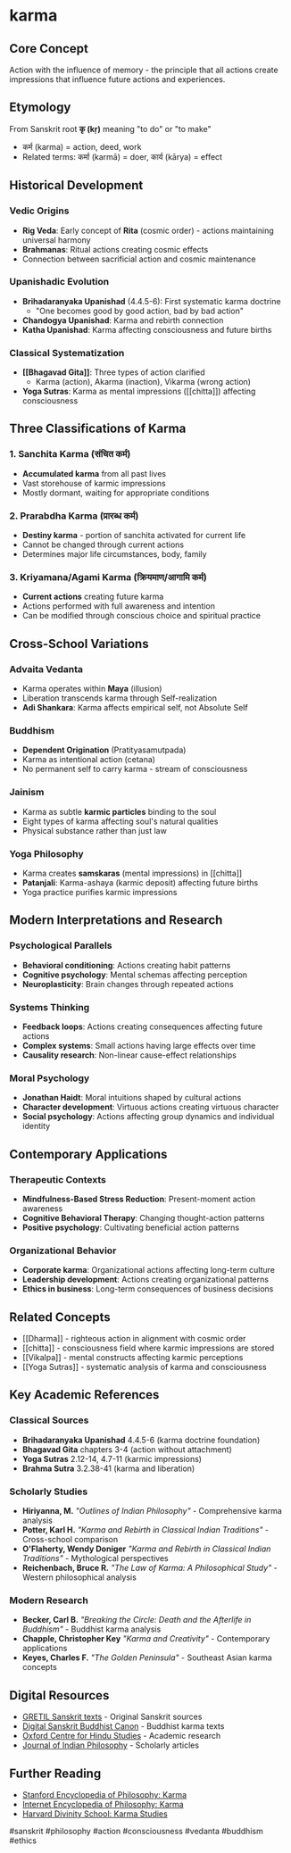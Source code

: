 # karma

## Core Concept
Action with the influence of memory - the principle that all actions create impressions that influence future actions and experiences.

## Etymology
From Sanskrit root **कृ (kṛ)** meaning "to do" or "to make"
- कर्म (karma) = action, deed, work
- Related terms: कर्मा (karmā) = doer, कार्य (kārya) = effect

## Historical Development

### Vedic Origins
- **Rig Veda**: Early concept of **Rita** (cosmic order) - actions maintaining universal harmony
- **Brahmanas**: Ritual actions creating cosmic effects
- Connection between sacrificial action and cosmic maintenance

### Upanishadic Evolution  
- **Brihadaranyaka Upanishad** (4.4.5-6): First systematic karma doctrine
  - "One becomes good by good action, bad by bad action"
- **Chandogya Upanishad**: Karma and rebirth connection
- **Katha Upanishad**: Karma affecting consciousness and future births

### Classical Systematization
- **[[Bhagavad Gita]]**: Three types of action clarified
  - Karma (action), Akarma (inaction), Vikarma (wrong action)
- **Yoga Sutras**: Karma as mental impressions ([[chitta]]) affecting consciousness

## Three Classifications of Karma

### 1. Sanchita Karma (संचित कर्म)
- **Accumulated karma** from all past lives
- Vast storehouse of karmic impressions
- Mostly dormant, waiting for appropriate conditions

### 2. Prarabdha Karma (प्रारब्ध कर्म)  
- **Destiny karma** - portion of sanchita activated for current life
- Cannot be changed through current actions
- Determines major life circumstances, body, family

### 3. Kriyamana/Agami Karma (क्रियमाण/आगामि कर्म)
- **Current actions** creating future karma
- Actions performed with full awareness and intention
- Can be modified through conscious choice and spiritual practice

## Cross-School Variations

### Advaita Vedanta
- Karma operates within **Maya** (illusion)
- Liberation transcends karma through Self-realization
- **Adi Shankara**: Karma affects empirical self, not Absolute Self

### Buddhism
- **Dependent Origination** (Pratityasamutpada)
- Karma as intentional action (cetana)
- No permanent self to carry karma - stream of consciousness

### Jainism  
- Karma as subtle **karmic particles** binding to the soul
- Eight types of karma affecting soul's natural qualities
- Physical substance rather than just law

### Yoga Philosophy
- Karma creates **samskaras** (mental impressions) in [[chitta]]
- **Patanjali**: Karma-ashaya (karmic deposit) affecting future births
- Yoga practice purifies karmic impressions

## Modern Interpretations and Research

### Psychological Parallels
- **Behavioral conditioning**: Actions creating habit patterns
- **Cognitive psychology**: Mental schemas affecting perception
- **Neuroplasticity**: Brain changes through repeated actions

### Systems Thinking
- **Feedback loops**: Actions creating consequences affecting future actions  
- **Complex systems**: Small actions having large effects over time
- **Causality research**: Non-linear cause-effect relationships

### Moral Psychology
- **Jonathan Haidt**: Moral intuitions shaped by cultural actions
- **Character development**: Virtuous actions creating virtuous character
- **Social psychology**: Actions affecting group dynamics and individual identity

## Contemporary Applications

### Therapeutic Contexts
- **Mindfulness-Based Stress Reduction**: Present-moment action awareness
- **Cognitive Behavioral Therapy**: Changing thought-action patterns
- **Positive psychology**: Cultivating beneficial action patterns

### Organizational Behavior
- **Corporate karma**: Organizational actions affecting long-term culture
- **Leadership development**: Actions creating organizational patterns
- **Ethics in business**: Long-term consequences of business decisions

## Related Concepts
- [[Dharma]] - righteous action in alignment with cosmic order
- [[chitta]] - consciousness field where karmic impressions are stored
- [[Vikalpa]] - mental constructs affecting karmic perceptions
- [[Yoga Sutras]] - systematic analysis of karma and consciousness

## Key Academic References

### Classical Sources
- **Brihadaranyaka Upanishad** 4.4.5-6 (karma doctrine foundation)
- **Bhagavad Gita** chapters 3-4 (action without attachment)  
- **Yoga Sutras** 2.12-14, 4.7-11 (karmic impressions)
- **Brahma Sutra** 3.2.38-41 (karma and liberation)

### Scholarly Studies
- **Hiriyanna, M.** *"Outlines of Indian Philosophy"* - Comprehensive karma analysis
- **Potter, Karl H.** *"Karma and Rebirth in Classical Indian Traditions"* - Cross-school comparison
- **O'Flaherty, Wendy Doniger** *"Karma and Rebirth in Classical Indian Traditions"* - Mythological perspectives
- **Reichenbach, Bruce R.** *"The Law of Karma: A Philosophical Study"* - Western philosophical analysis

### Modern Research
- **Becker, Carl B.** *"Breaking the Circle: Death and the Afterlife in Buddhism"* - Buddhist karma analysis
- **Chapple, Christopher Key** *"Karma and Creativity"* - Contemporary applications
- **Keyes, Charles F.** *"The Golden Peninsula"* - Southeast Asian karma concepts

## Digital Resources
- [GRETIL Sanskrit texts](http://gretil.sub.uni-goettingen.de/) - Original Sanskrit sources
- [Digital Sanskrit Buddhist Canon](http://www.dsbcproject.org/) - Buddhist karma texts
- [Oxford Centre for Hindu Studies](https://www.ochs.org.uk/) - Academic research
- [Journal of Indian Philosophy](https://link.springer.com/journal/10781) - Scholarly articles

## Further Reading
- [Stanford Encyclopedia of Philosophy: Karma](https://plato.stanford.edu/entries/karma/)
- [Internet Encyclopedia of Philosophy: Karma](https://iep.utm.edu/karma/)
- [Harvard Divinity School: Karma Studies](https://hds.harvard.edu/academics/areas-of-study/comparative-religion)

#sanskrit #philosophy #action #consciousness #vedanta #buddhism #ethics